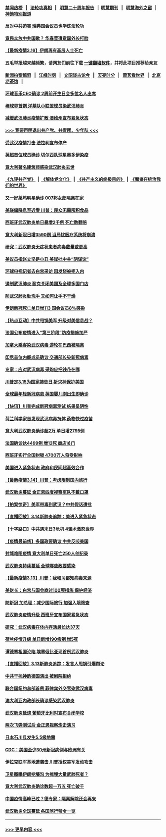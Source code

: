 #### [禁闻热榜](热点新闻.md?=0)  &nbsp;&nbsp;|&nbsp;&nbsp; [法轮功真相](https://github.com/gfw-breaker/truth/blob/master/README.md?=0) &nbsp;&nbsp;|&nbsp;&nbsp; [明慧二十周年报告](https://github.com/gfw-breaker/mh-reports/blob/master/README.md?=0) &nbsp;&nbsp;|&nbsp;&nbsp;[明慧期刊](https://github.com/gfw-breaker/mh-qikan) &nbsp;&nbsp;|&nbsp;&nbsp; [明慧海外之窗](https://github.com/gfw-breaker/mh-news/blob/master/README.md?=0) &nbsp;&nbsp;|&nbsp;&nbsp; [神韵特别报道](https://github.com/gfw-breaker/mh-news/blob/master/shenyun.md?=0)
#### [反对中共迫害 瑞典国会议员也学炼法轮功](../pages/nsc418/n11942100.md?t=03162102) 
#### [意民众放中共国歌？ 华春莹遭意国外长打脸](../pages/nsc418/n11944059.md?t=03162102) 
#### [【最新疫情3.16】伊朗再有高层人士死亡](../pages/nsc418/n11942860.md?t=03162102) 
#### 五毛举报越来越频繁，请网友们前往下载 [一键翻墙软件](https://github.com/gfw-breaker/ssr-accounts)，并将此项目推荐给亲友
#### [新闻拍案惊奇](https://github.com/gfw-breaker/banned-news/blob/master/pages/link4.md) &nbsp;&nbsp;|&nbsp;&nbsp; [江峰时刻](https://github.com/gfw-breaker/banned-news/blob/master/pages/link4.md) &nbsp;&nbsp;|&nbsp;&nbsp; [文昭谈古论今](https://github.com/gfw-breaker/banned-news/blob/master/pages/link4.md) &nbsp;&nbsp;|&nbsp;&nbsp; [天亮时分](https://github.com/gfw-breaker/banned-news/blob/master/pages/link4.md) &nbsp;&nbsp;|&nbsp;&nbsp; [萧茗看世界](https://github.com/gfw-breaker/banned-news/blob/master/pages/link4.md) &nbsp;&nbsp;|&nbsp;&nbsp; [北京老茶馆](https://github.com/gfw-breaker/banned-news/blob/master/pages/link4.md) &nbsp;&nbsp;|&nbsp;&nbsp; 
#### [环球音乐CEO确诊 2周前开生日会多位名人出席](../pages/nsc418/n11943534.md?t=03162102) 
#### [棒球界首例 洋基队小联盟球员染武汉肺炎](../pages/nsc418/n11943281.md?t=03162102) 
#### [减缓武汉肺炎疫情扩散 澳维州宣布紧急状态](../pages/nsc418/n11943533.md?t=03162102) 
#### [>>> 我要声明退出共产党、共青团、少年队 <<<](https://github.com/begood0513/goodnews/blob/master/quit/letter.md) 
#### [受武汉疫情打击 法拉利宣布停产](../pages/nsc418/n11942936.md?t=03162102) 
#### [英超首位球员确诊 切尔西队球星奥多伊染疫](../pages/nsc418/n11937187.md?t=03162102) 
#### [意大利著名建筑师感染武汉肺炎去世](../pages/nsc418/n11943211.md?t=03162102) 
#### [《九评共产党》](https://github.com/begood0513/9ping.md/blob/master/README.md) &nbsp;|&nbsp; [《解体党文化》](../../../../jtdwh.md/blob/master/README.md)  &nbsp;|&nbsp; [《共产主义的终极目的》](../../../../gczydzjmd.md/blob/master/README.md) &nbsp;|&nbsp; [《魔鬼在统治我们的世界》](../../../../mgztzwmdsj.md/blob/master/README.md) 
#### [又一好莱坞明星确诊 007邦女郎隔离在家](../pages/nsc418/n11943213.md?t=03162102) 
#### [美联储降息至近零 川普：民众无需囤积食品](../pages/nsc418/n11943043.md?t=03162102) 
#### [西班牙武汉肺炎单日暴增2千例 死亡数翻倍](../pages/nsc418/n11942800.md?t=03162102) 
#### [意大利新冠日增3590例 当局忧医疗系统将崩溃](../pages/nsc418/n11942691.md?t=03162102) 
#### [研究：武汉肺炎无症状患者病毒载量或更高](../pages/nsc418/n11942608.md?t=03162102) 
#### [美议员指赵立坚是小丑 美媒批中共“阴谋论”](../pages/nsc418/n11942370.md?t=03162102) 
#### [环球电视记者去白宫采访 因发烧被拒入内](../pages/nsc418/n11942516.md?t=03162102) 
#### [遏制武汉肺炎 耐克关闭美国及全球多国门店](../pages/nsc418/n11942366.md?t=03162102) 
#### [防武汉肺炎勤洗手 又如何让手不干燥](../pages/nsc418/n11942105.md?t=03162102) 
#### [伊朗新冠死亡单日增113 国会议员8%感染](../pages/nsc418/n11942119.md?t=03162102) 
#### [【热点互动】中共甩锅美军 升级对美信息战？](../pages/nsc418/n11940633.md?t=03162102) 
#### [法国公布疫情进入“第三阶段”防疫措施加严](../pages/nsc418/n11940878.md?t=03162102) 
#### [加拿大乘客染武汉病毒 游轮在巴西被隔离](../pages/nsc418/n11941905.md?t=03162102) 
#### [印尼首位内阁成员确诊 交通部长染新冠病毒](../pages/nsc418/n11941920.md?t=03162102) 
#### [专家：应对武汉病毒 采购应把钱花在哪](../pages/nsc418/n11941763.md?t=03162102) 
#### [川普定3.15为国家祷告日 祈求神保护美国](../pages/nsc418/n11941475.md?t=03162102) 
#### [全球最年轻新冠病患 英国婴儿刚出生即确诊](../pages/nsc418/n11941506.md?t=03162102) 
#### [【快讯】川普完成新冠病毒测试 结果呈阴性](../pages/nsc418/n11941045.md?t=03162102) 
#### [荷兰科学家首发现武汉病毒抗体 药物快过疫苗](../pages/nsc418/n11940920.md?t=03162102) 
#### [意大利武汉肺炎确诊超2万 单日增2795例](../pages/nsc418/n11940828.md?t=03162102) 
#### [法国确诊达4499例 增12死 商店关门](../pages/nsc418/n11940834.md?t=03162102) 
#### [西班牙实行全国封锁 4700万人将受影响](../pages/nsc418/n11940852.md?t=03162102) 
#### [美国进入紧急状态 政府和民间超高效合作](../pages/nsc418/n11940720.md?t=03162102) 
#### [【最新疫情3.14】川普：考虑限制国内旅行](../pages/nsc418/n11939189.md?t=03162102) 
#### [武汉肺炎蔓延 金正恩四度视察军队不戴口罩](../pages/nsc418/n11940303.md?t=03162102) 
#### [【拍案惊奇】美军带毒到武汉？中共假话遭批](../pages/nsc418/n11939240.md?t=03162102) 
#### [【直播回放】3.14新肺炎追踪：美进入紧急状态](../pages/nsc418/n11940229.md?t=03162102) 
#### [【十字路口】中共遇末日3危机 4骗术激怒世界](../pages/nsc418/n11939218.md?t=03162102) 
#### [【疫情最前线】多国政要确诊 中共反咬美国](../pages/nsc418/n11938734.md?t=03162102) 
#### [封城难阻疫情 意大利单日死亡250人创纪录](../pages/nsc418/n11939185.md?t=03162102) 
#### [武汉肺炎持续蔓延 全球哪些政要感染](../pages/nsc418/n11938672.md?t=03162102) 
#### [【最新疫情3.13】川普：我和习都知病毒来源](../pages/nsc418/n11936755.md?t=03162102) 
#### [美财长：白宫与国会商讨100项措施 保护经济](../pages/nsc418/n11938829.md?t=03162102) 
#### [防新冠 加总理：减少国际旅行 加强入境筛查](../pages/nsc418/n11938771.md?t=03162102) 
#### [武汉肺炎疫情升级 西班牙宣布国家紧急状态](../pages/nsc418/n11938701.md?t=03162102) 
#### [研究：武汉病毒在体内存活最长达37天](../pages/nsc418/n11938539.md?t=03162102) 
#### [荷兰疫情升级 单日新增190病例 增5死](../pages/nsc418/n11938364.md?t=03162102) 
#### [谭德塞祖国沦陷 埃塞俄比亚现首例武汉肺炎](../pages/nsc418/n11938415.md?t=03162102) 
#### [【直播回放】3.13新肺炎追踪：发言人甩锅引爆舆论](../pages/nsc418/n11938042.md?t=03162102) 
#### [中共干扰神韵德国演出 被剧院拒绝](../pages/nsc418/n11927987.md?t=03162102) 
#### [联合国纽约总部首例 菲律宾外交官染武汉病毒](../pages/nsc418/n11937995.md?t=03162102) 
#### [澳大利亚内政部长确诊感染武汉肺炎](../pages/nsc418/n11937696.md?t=03162102) 
#### [武汉肺炎延烧 葡萄牙比利时宣布关闭学校](../pages/nsc418/n11937558.md?t=03162102) 
#### [两次飞弹测试后 金正恩视察炮击演习](../pages/nsc418/n11937102.md?t=03162102) 
#### [日本石川县发生5.5级地震](../pages/nsc418/n11937068.md?t=03162102) 
#### [CDC：美国至少30州新冠病例与欧洲有关](../pages/nsc418/n11936623.md?t=03162102) 
#### [伊拉克联军基地遭袭击 川普授权美军发动攻击](../pages/nsc418/n11936676.md?t=03162102) 
#### [卫星图曝伊朗挖壕沟 为掩埋大量武肺死者？](../pages/nsc418/n11936235.md?t=03162102) 
#### [意大利武汉肺炎确诊数超一万五 死亡破千](../pages/nsc418/n11936332.md?t=03162102) 
#### [中国疫情高峰已过？德专家：隔离解除还会再来](../pages/nsc418/n11935994.md?t=03162102) 
#### [武汉肺炎全球蔓延 各国旅行禁令一览](../pages/nsc418/n11936089.md?t=03162102) 

----
#### [ >>> 更早内容 <<< ](../indexes/nsc418-earlier.md)
